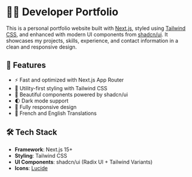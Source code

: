# 🧑‍💻 Developer Portfolio

This is a personal portfolio website built with [Next.js](https://nextjs.org/), styled using [Tailwind CSS](https://tailwindcss.com/), and enhanced with modern UI components from [shadcn/ui](https://ui.shadcn.com/). It showcases my projects, skills, experience, and contact information in a clean and responsive design.

## 🚀 Features

- ⚡ Fast and optimized with Next.js App Router
- 🎨 Utility-first styling with Tailwind CSS
- 🧩 Beautiful components powered by shadcn/ui
- 🌓 Dark mode support
- 📱 Fully responsive design
- 💼 French and English Translations

## 🛠️ Tech Stack

- **Framework**: Next.js 15+
- **Styling**: Tailwind CSS
- **UI Components**: shadcn/ui (Radix UI + Tailwind Variants)
- **Icons**: [Lucide](https://lucide.dev/)
